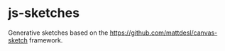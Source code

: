# js-sketches

Generative sketches based on the https://github.com/mattdesl/canvas-sketch framework.
